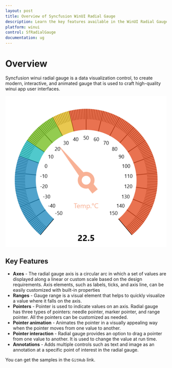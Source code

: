 ```yaml
---
layout: post
title: Overview of Syncfusion WinUI Radial Gauge
description: Learn the key features available in the WinUI Radial Gauge.
platform: winui
control: SfRadialGauge
documentation: ug
---
```


# Overview

Syncfusion winui radial gauge is a data visualization control, to create modern, interactive, and animated gauge that is used to craft high-quality winui app user interfaces.

![Overview winui radial gauge](images/overview/gauge_overview.png)

## Key Features

* **Axes** - The radial gauge axis is a circular arc in which a set of values are displayed along a linear or custom scale based on the design requirements. Axis elements, such as labels, ticks, and axis line, can be easily customized with built-in properties
* **Ranges** - Gauge range is a visual element that helps to quickly visualize a value where it falls on the axis.
* **Pointers** - Pointer is used to indicate values on an axis. Radial gauge has three types of pointers: needle pointer, marker pointer, and range pointer. All the pointers can be customized as needed.
* **Pointer animation** - Animates the pointer in a visually appealing way when the pointer moves from one value to another.
* **Pointer interaction** - Radial gauge provides an option to drag a pointer from one value to another. It is used to change the value at run time.
* **Annotations** - Adds multiple controls such as text and image as an annotation at a specific point of interest in the radial gauge.

You can get the samples in the `GitHub` link. 